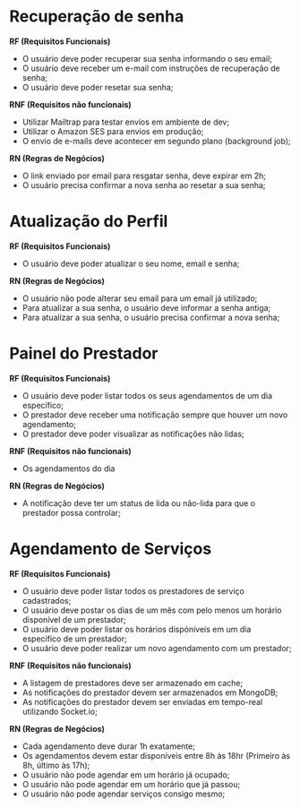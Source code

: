 # Recuperação de senha

**RF (Requisitos Funcionais)**

- O usuário deve poder recuperar sua senha informando o seu email;
- O usuário deve receber um e-mail com instruções de recuperação de senha;
- O usuário deve poder resetar sua senha;

**RNF (Requisitos não funcionais)**

- Utilizar Mailtrap para testar envios em ambiente de dev;
- Utilizar o Amazon SES para envios em produção;
- O envio de e-mails deve acontecer em segundo plano (background job);

**RN (Regras de Negócios)**

- O link enviado por email para resgatar senha, deve expirar em 2h;
- O usuário precisa confirmar a nova senha ao resetar a sua senha;

# Atualização do Perfil

**RF (Requisitos Funcionais)**

- O usuário deve poder atualizar o seu nome, email e senha;

**RN (Regras de Negócios)**
- O usuário não pode alterar seu email para um email já utilizado;
- Para atualizar a sua senha, o usuário deve informar a senha antiga;
- Para atualizar a sua senha, o usuário precisa confirmar a nova senha;

# Painel do Prestador

**RF (Requisitos Funcionais)**

- O usuário deve poder listar todos os seus agendamentos de um dia específico;
- O prestador deve receber uma notificação sempre que houver um novo agendamento;
- O prestador deve poder visualizar as notificações não lidas;

**RNF (Requisitos não funcionais)**

- Os agendamentos do dia

**RN (Regras de Negócios)**
- A notificação deve ter um status de lida ou não-lida para que o prestador possa controlar;

# Agendamento de Serviços

**RF (Requisitos Funcionais)**

- O usuário deve poder listar todos os prestadores de serviço cadastrados;
- O usuário deve postar os dias de um mês com pelo menos um horário disponível de um prestador;
- O usuário deve poder listar os horários dispóniveis em um dia especifico de um prestador;
- O usuário deve poder realizar um novo agendamento com um prestador;

**RNF (Requisitos não funcionais)**

- A listagem de prestadores deve ser armazenado em cache;
- As notificações do prestador devem ser armazenados em MongoDB;
- As notificações do prestador devem ser enviadas em tempo-real utilizando Socket.io;

**RN (Regras de Negócios)**

- Cada agendamento deve durar 1h exatamente;
- Os agendamentos devem estar disponíveis entre 8h às 18hr (Primeiro às 8h, último às 17h);
- O usuário não pode agendar em um horário já ocupado;
- O usuário não pode agendar em um horário que já passou;
- O usuário não pode agendar serviços consigo mesmo;

